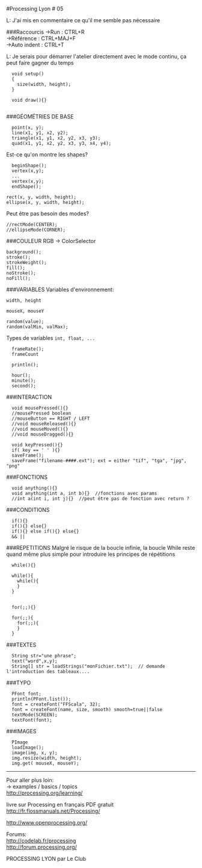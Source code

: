 #Processing Lyon # 05

L: J'ai mis en commentaire ce qu'il me semble pas nécessaire

###Raccourcis
->Run         : CTRL+R  
->Référence   : CTRL+MAJ+F   
->Auto indent : CTRL+T  

L: Je serais pour démarrer l'atelier directement avec le mode continu, ça peut faire gagner du temps
```
  void setup()
  {
    size(width, height);
  }
  
  void draw(){}  
  
```

###GÉOMÉTRIES DE BASE
```
  point(x, y);  
  line(x1, y1, x2, y2);  
  triangle(x1, y1, x2, y2, x3, y3);  
  quad(x1, y1, x2, y2, x3, y3, x4, y4);  
```

Est-ce qu'on montre les shapes?
```
  beginShape();   
  vertex(x,y);  
  ...  
  vertex(x,y);  
  endShape();
```

```
rect(x, y, width, height);  
ellipse(x, y, width, height);  
```

Peut être pas besoin des modes?
```
//rectMode(CENTER);  
//ellipseMode(CORNER);  
```
###COULEUR RGB
-> ColorSelector  
```
background();  
stroke();  
strokeWeight();  
fill();  
noStroke();  
noFill();  
```
###VARIABLES
Variables d'environnement:
```
width, height  

mouseX, mouseY  

random(value);  
random(valMin, valMax);  
```
Types de variables
`int, float, ...`

```
  frameRate();  
  frameCount  
  
  println();  
  
  hour();  
  minute();  
  second();  
```
###INTERACTION
```
  void mousePressed(){}  
  //mousePressed boolean  
  //mouseButton == RIGHT / LEFT  
  //void mouseReleased(){}  
  //void mouseMoved(){}  
  //void mouseDragged(){}  
  
  void keyPressed(){}  
  if( key == ' ' ){}  
  saveFrame();  
  saveFrame("filename-####.ext"); ext = either "tif", "tga", "jpg", "png"
```

###FONCTIONS
```
  void anything(){}  
  void anything(int a, int b){}  //fonctions avec params
  //int a(int i, int j){}  //peut être pas de fonction avec return ?
```

###CONDITIONS
```
  if(){}  
  if(){} else{}  
  if(){} else if(){} else{}  
  && ||  
```

###REPETITIONS
Malgré le risque de la boucle infinie, la boucle While reste quand même plus simple pour introduire les principes de répétitions
```
  while(){}  
  
  while(){  
    while(){  
    }   
  }
  
  
  for(;;){}
  
  for(;;){  
    for(;;){  
    }  
  }  
```

###TEXTES
```
  String str="une phrase";  
  text("word",x,y);  
  String[] str = loadStrings("monFichier.txt");  // demande l'introduction des tableaux....
```

###TYPO
```
  PFont font;  
  println(PFont.list());  
  font = createFont("FFScala", 32);  
  font = createFont(name, size, smooth) smooth=true||false  
  textMode(SCREEN);  
  textFont(font);
```

###IMAGES
```
  PImage  
  loadImage();  
  image(img, x, y);  
  img.resize(width, height);
  img.get( mouseX, mouseY);
```
___
Pour aller plus loin:  
-> examples / basics / topics  
http://processing.org/learning/  

livre sur Processing en français PDF gratuit  
http://fr.flossmanuals.net/Processing/  

http://www.openprocessing.org/  

Forums:  
http://codelab.fr/processing  
http://forum.processing.org/  


PROCESSING LYON par Le Club
